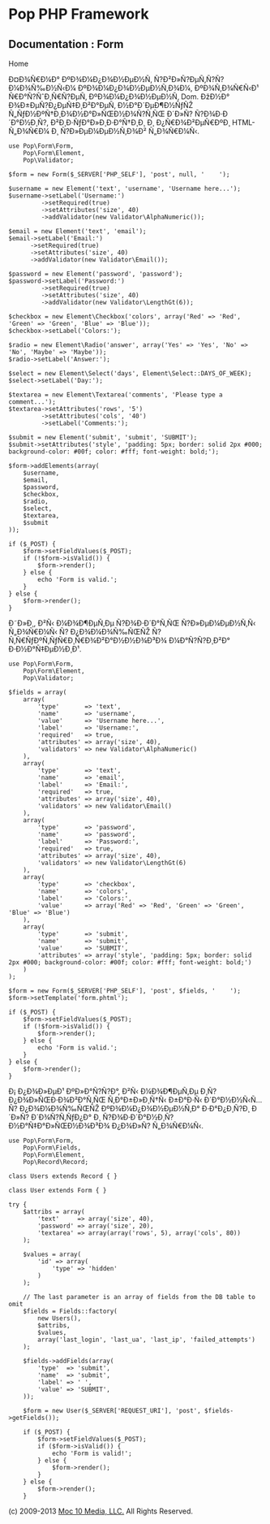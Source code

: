 Pop PHP Framework
=================

Documentation : Form
--------------------

Home

Ð¤Ð¾Ñ€Ð¼Ð° ÐºÐ¾Ð¼Ð¿Ð¾Ð½ÐµÐ½Ñ‚ Ñ?Ð²Ð»Ñ?ÐµÑ‚Ñ?Ñ? Ð¼Ð¾Ñ‰Ð½Ñ‹Ð¼
ÐºÐ¾Ð¼Ð¿Ð¾Ð½ÐµÐ½Ñ‚Ð¾Ð¼, ÐºÐ¾Ñ‚Ð¾Ñ€Ñ‹Ð¹ Ñ€Ð°Ñ?ÑˆÐ¸Ñ€Ñ?ÐµÑ‚
ÐºÐ¾Ð¼Ð¿Ð¾Ð½ÐµÐ½Ñ‚ Dom. ÐžÐ½Ð° Ð¾Ð±ÐµÑ?Ð¿ÐµÑ‡Ð¸Ð²Ð°ÐµÑ‚ Ð½Ð°Ð´ÐµÐ¶Ð½ÑƒÑŽ
Ñ„ÑƒÐ½ÐºÑ†Ð¸Ð¾Ð½Ð°Ð»ÑŒÐ½Ð¾Ñ?Ñ‚ÑŒ Ð´Ð»Ñ? Ñ?Ð¾Ð·Ð´Ð°Ð½Ð¸Ñ?,
Ð²Ð¸Ð·ÑƒÐ°Ð»Ð¸Ð·Ð°Ñ†Ð¸Ð¸ Ð¸ Ð¿Ñ€Ð¾Ð²ÐµÑ€ÐºÐ¸ HTML-Ñ„Ð¾Ñ€Ð¼ Ð¸
Ñ?Ð»ÐµÐ¼ÐµÐ½Ñ‚Ð¾Ð² Ñ„Ð¾Ñ€Ð¼Ñ‹.

    use Pop\Form\Form,
        Pop\Form\Element,
        Pop\Validator;

    $form = new Form($_SERVER['PHP_SELF'], 'post', null, '    ');

    $username = new Element('text', 'username', 'Username here...');
    $username->setLabel('Username:')
             ->setRequired(true)
             ->setAttributes('size', 40)
             ->addValidator(new Validator\AlphaNumeric());

    $email = new Element('text', 'email');
    $email->setLabel('Email:')
          ->setRequired(true)
          ->setAttributes('size', 40)
          ->addValidator(new Validator\Email());

    $password = new Element('password', 'password');
    $password->setLabel('Password:')
             ->setRequired(true)
             ->setAttributes('size', 40)
             ->addValidator(new Validator\LengthGt(6));

    $checkbox = new Element\Checkbox('colors', array('Red' => 'Red', 'Green' => 'Green', 'Blue' => 'Blue'));
    $checkbox->setLabel('Colors:');

    $radio = new Element\Radio('answer', array('Yes' => 'Yes', 'No' => 'No', 'Maybe' => 'Maybe'));
    $radio->setLabel('Answer:');

    $select = new Element\Select('days', Element\Select::DAYS_OF_WEEK);
    $select->setLabel('Day:');

    $textarea = new Element\Textarea('comments', 'Please type a comment...');
    $textarea->setAttributes('rows', '5')
             ->setAttributes('cols', '40')
             ->setLabel('Comments:');

    $submit = new Element('submit', 'submit', 'SUBMIT');
    $submit->setAttributes('style', 'padding: 5px; border: solid 2px #000; background-color: #00f; color: #fff; font-weight: bold;');

    $form->addElements(array(
        $username,
        $email,
        $password,
        $checkbox,
        $radio,
        $select,
        $textarea,
        $submit
    ));

    if ($_POST) {
        $form->setFieldValues($_POST);
        if (!$form->isValid()) {
            $form->render();
        } else {
            echo 'Form is valid.';
        }
    } else {
        $form->render();
    }

Ð˜Ð»Ð¸, Ð²Ñ‹ Ð¼Ð¾Ð¶ÐµÑ‚Ðµ Ñ?Ð¾Ð·Ð´Ð°Ñ‚ÑŒ Ñ?Ð»ÐµÐ¼ÐµÐ½Ñ‚Ñ‹ Ñ„Ð¾Ñ€Ð¼Ñ‹ Ñ?
Ð¿Ð¾Ð¼Ð¾Ñ‰ÑŒÑŽ Ñ?Ñ‚Ñ€ÑƒÐºÑ‚ÑƒÑ€Ð¸Ñ€Ð¾Ð²Ð°Ð½Ð½Ð¾Ð³Ð¾ Ð¼Ð°Ñ?Ñ?Ð¸Ð²Ð°
Ð·Ð½Ð°Ñ‡ÐµÐ½Ð¸Ð¹.

    use Pop\Form\Form,
        Pop\Form\Element,
        Pop\Validator;

    $fields = array(
        array(
            'type'       => 'text',
            'name'       => 'username',
            'value'      => 'Username here...',
            'label'      => 'Username:',
            'required'   => true,
            'attributes' => array('size', 40),
            'validators' => new Validator\AlphaNumeric()
        ),
        array(
            'type'       => 'text',
            'name'       => 'email',
            'label'      => 'Email:',
            'required'   => true,
            'attributes' => array('size', 40),
            'validators' => new Validator\Email()
        ),
        array(
            'type'       => 'password',
            'name'       => 'password',
            'label'      => 'Password:',
            'required'   => true,
            'attributes' => array('size', 40),
            'validators' => new Validator\LengthGt(6)
        ),
        array(
            'type'       => 'checkbox',
            'name'       => 'colors',
            'label'      => 'Colors:',
            'value'      => array('Red' => 'Red', 'Green' => 'Green', 'Blue' => 'Blue')
        ),
        array(
            'type'       => 'submit',
            'name'       => 'submit',
            'value'      => 'SUBMIT',
            'attributes' => array('style', 'padding: 5px; border: solid 2px #000; background-color: #00f; color: #fff; font-weight: bold;')
        )
    );

    $form = new Form($_SERVER['PHP_SELF'], 'post', $fields, '    ');
    $form->setTemplate('form.phtml');

    if ($_POST) {
        $form->setFieldValues($_POST);
        if (!$form->isValid()) {
            $form->render();
        } else {
            echo 'Form is valid.';
        }
    } else {
        $form->render();
    }

Ð¡ Ð¿Ð¾Ð»ÐµÐ¹ ÐºÐ»Ð°Ñ?Ñ?Ð°, Ð²Ñ‹ Ð¼Ð¾Ð¶ÐµÑ‚Ðµ Ð¸Ñ?Ð¿Ð¾Ð»ÑŒÐ·Ð¾Ð²Ð°Ñ‚ÑŒ
Ñ‚Ð°Ð±Ð»Ð¸Ñ†Ñ‹ Ð±Ð°Ð·Ñ‹ Ð´Ð°Ð½Ð½Ñ‹Ñ… Ñ? Ð¿Ð¾Ð¼Ð¾Ñ‰ÑŒÑŽ
ÐºÐ¾Ð¼Ð¿Ð¾Ð½ÐµÐ½Ñ‚Ð° Ð·Ð°Ð¿Ð¸Ñ?Ð¸ Ð´Ð»Ñ? Ð´Ð¾Ñ?Ñ‚ÑƒÐ¿Ð° Ð¸
Ñ?Ð¾Ð·Ð´Ð°Ð½Ð¸Ñ? Ð½Ð°Ñ‡Ð°Ð»ÑŒÐ½Ð¾Ð³Ð¾ Ð¿Ð¾Ð»Ñ? Ñ„Ð¾Ñ€Ð¼Ñ‹.

    use Pop\Form\Form,
        Pop\Form\Fields,
        Pop\Form\Element,
        Pop\Record\Record;

    class Users extends Record { }

    class User extends Form { }

    try {
        $attribs = array(
            'text'     => array('size', 40),
            'password' => array('size', 20),
            'textarea' => array(array('rows', 5), array('cols', 80))
        );

        $values = array(
            'id' => array(
                'type' => 'hidden'
            )
        );

        // The last parameter is an array of fields from the DB table to omit
        $fields = Fields::factory(
            new Users(),
            $attribs,
            $values,
            array('last_login', 'last_ua', 'last_ip', 'failed_attempts')
        );

        $fields->addFields(array(
            'type'  => 'submit',
            'name'  => 'submit',
            'label' => ' ',
            'value' => 'SUBMIT',
        ));

        $form = new User($_SERVER['REQUEST_URI'], 'post', $fields->getFields());

        if ($_POST) {
            $form->setFieldValues($_POST);
            if ($form->isValid()) {
                echo 'Form is valid!';
            } else {
                $form->render();
            }
        } else {
            $form->render();
        }

\(c) 2009-2013 [Moc 10 Media, LLC.](http://www.moc10media.com) All
Rights Reserved.
